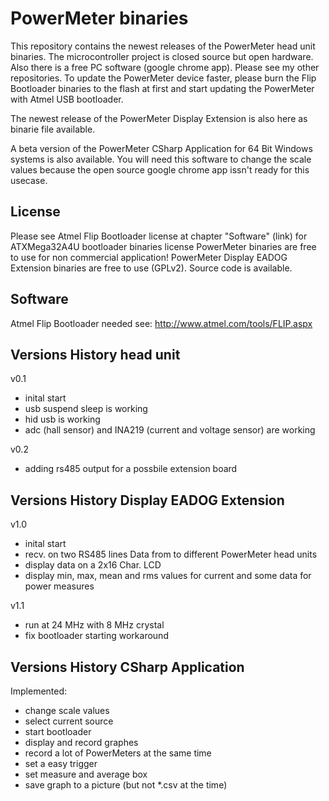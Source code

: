 PowerMeter binaries
==============

This repository contains the newest releases of the PowerMeter head unit binaries.
The microcontroller project is closed source but open hardware. Also there is a free PC software (google chrome app). Please see my other repositories.
To update the PowerMeter device faster, please burn the Flip Bootloader binaries to the flash at first and start updating the PowerMeter with Atmel USB bootloader.

The newest release of the PowerMeter Display Extension is also here as binarie file available.

A beta version of the PowerMeter CSharp Application for 64 Bit Windows systems is also available. You will need this software to change the scale values because the open source google chrome app issn't ready for this usecase.

License
--------------
Please see Atmel Flip Bootloader license at chapter "Software" (link) for ATXMega32A4U bootloader binaries license
PowerMeter binaries are free to use for non commercial application!
PowerMeter Display EADOG Extension binaries are free to use (GPLv2). Source code is available.

Software
--------------
Atmel Flip Bootloader needed
see: http://www.atmel.com/tools/FLIP.aspx

Versions History head unit
--------------

v0.1

- inital start
- usb suspend sleep is working
- hid usb is working
- adc (hall sensor) and INA219 (current and voltage sensor) are working

v0.2

- adding rs485 output for a possbile extension board

Versions History Display EADOG Extension
--------------
v1.0

- inital start
- recv. on two RS485 lines Data from to different PowerMeter head units
- display data on a 2x16 Char. LCD
- display min, max, mean and rms values for current and some data for power measures

v1.1

- run at 24 MHz with 8 MHz crystal
- fix bootloader starting workaround 

Versions History CSharp Application
--------------
Implemented:
- change scale values
- select current source
- start bootloader
- display and record graphes
- record a lot of PowerMeters at the same time
- set a easy trigger
- set measure and average box
- save graph to a picture (but not *.csv at the time)